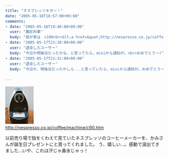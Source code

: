```yaml
---
title: "ネスプレッソキター！"
date: "2005-05-16T18:57:00+09:00"
comments:
- date: "2005-05-16T19:40:00+09:00"
  user: "鷹匠刑事"
  body: "我が家は　c190<br>&lt;a href=&quot;http://nespresso.co.jp/coffee/machine/c190.htm&quot; target=&quot;_blank&quot; rel=&quot;nofollow&quot;&gt;http://&lt;wbr/&gt;nespres&lt;wbr/&gt;so.co.j&lt;wbr/&gt;p/coffe&lt;wbr/&gt;e/machi&lt;wbr/&gt;ne/c190&lt;wbr/&gt;.htm&lt;/a&gt;<br>本体色：イエロー です。"
- date: "2005-05-17T23:30:00+09:00"
  user: "退会したユーザー"
  body: "今日か明後日だったかな、と思ってたら、mixiから通知が。<br>おめでとう～(^^)"
- date: "2005-05-17T23:31:00+09:00"
  user: "退会したユーザー"
  body: "今日か、明後日だったかしら...と思っていたら、mixiから通知が。おめでとう～(^^)"

---
```


<div class="diaryPhoto"><a href="/images/mixi/2005/17685871_199.jpg" data-lightbox="52"><img src="/images/mixi/2005/thumbnail/17685871_199.jpg" alt="" /></a></div>
<a href="http://nespresso.co.jp/coffee/machine/c90.htm" rel="nofollow" target="_blank">http://<wbr />nespres<wbr />so.co.j<wbr />p/coffe<wbr />e/machi<wbr />ne/c90.<wbr />htm</a>

以前売り場で指をくわえて見ていたネスプレッソのコーヒーメーカーを、かみさんが誕生日プレゼントにと買ってくれました。
う、嬉しい...。感動で涙出てきました...いや、これは汗じゃ鼻水じゃっ！
